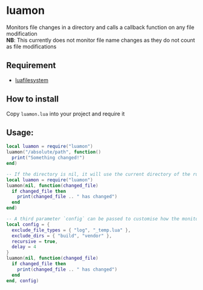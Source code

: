 # luamon

Monitors file changes in a directory and calls a callback function on any file modification\
**NB**: This currently does not monitor file name changes as they do not count as file modifications

## Requirement
- [luafilesystem](https://lunarmodules.github.io/luafilesystem)

## How to install
Copy `luamon.lua` into your project and require it

## Usage:
```lua
local luamon = require("luamon")
luamon("/absolute/path", function()
  print("Something changed!")
end)

-- If the directory is nil, it will use the current directory of the running process
local luamon = require("luamon")
luamon(nil, function(changed_file)
  if changed_file then
    print(changed_file .. " has changed")
  end
end)

-- A third parameter `config` can be passed to customise how the monitoring behaves
local config = {
  exclude_file_types = { "log", "_temp.lua" },
  exclude_dirs = { "build", "vendor" },
  recursive = true,
  delay = 4
}
luamon(nil, function(changed_file)
  if changed_file then
    print(changed_file .. " has changed")
  end
end, config)
